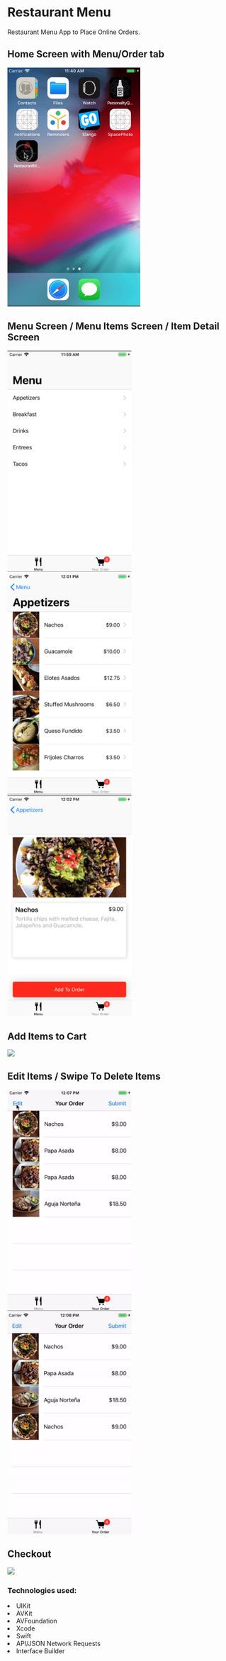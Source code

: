 # Restaurant Menu
Restaurant Menu App to Place Online Orders.

## Home Screen with Menu/Order tab
<p float="left">
  <img src="https://github.com/FabiolaSaga/Restaurant-Menu/blob/master/HomeScreen.gif" width="300" />
  </p>

## Menu Screen / Menu Items Screen / Item Detail Screen 
<p float="left">
  <img src="https://github.com/FabiolaSaga/Restaurant-Menu/blob/master/MenuScreen.png" width="280" />
  <img src="https://github.com/FabiolaSaga/Restaurant-Menu/blob/master/MenuItems.png" width="280" /> 
  <img src="https://github.com/FabiolaSaga/Restaurant-Menu/blob/master/ItemDetail.png" width="280" />
</p>

## Add Items to Cart
<p float="left">
  <img src="https://github.com/FabiolaSaga/Restaurant-Menu/blob/master/AddToCart.gif" width="300" />
  </p>
 
## Edit Items / Swipe To Delete Items
<p float="left">
  <img src="https://github.com/FabiolaSaga/Restaurant-Menu/blob/master/EditItem.gif" width="280" />
  <img src="https://github.com/FabiolaSaga/Restaurant-Menu/blob/master/SwipeToDelete.gif" width="280" /> 
</p>

## Checkout
<p float="left">
  <img src="https://github.com/FabiolaSaga/Restaurant-Menu/blob/master/OrderConfirmation.gif" width="300" />
  </p>

### Technologies used: 
<li>UIKit</li>
<li>AVKit</li>
<li>AVFoundation</li>
<li>Xcode</li>
<li>Swift</li>
<li>API/JSON Network Requests</li>
<li>Interface Builder</li>
